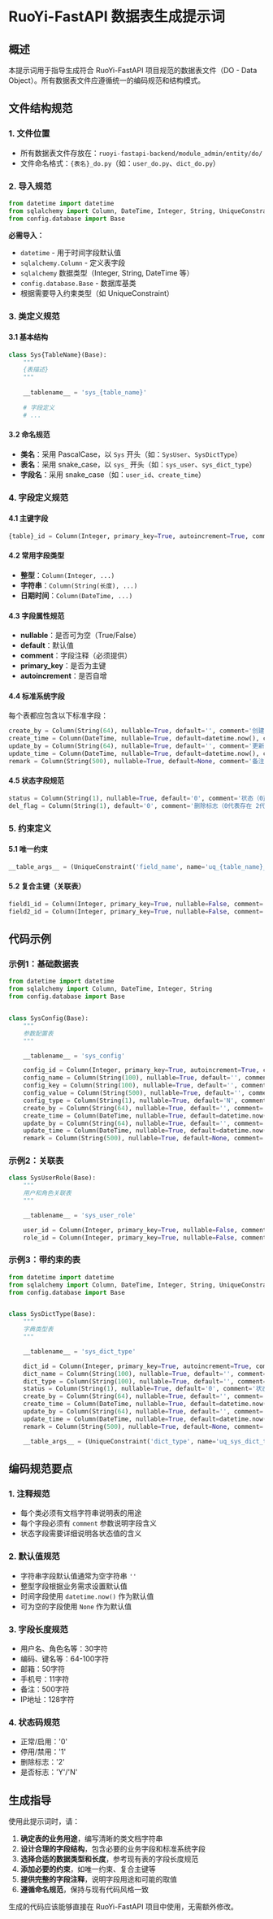 # RuoYi-FastAPI 数据表生成提示词

## 概述

本提示词用于指导生成符合 RuoYi-FastAPI 项目规范的数据表文件（DO - Data Object）。所有数据表文件应遵循统一的编码规范和结构模式。

## 文件结构规范

### 1. 文件位置
- 所有数据表文件存放在：`ruoyi-fastapi-backend/module_admin/entity/do/`
- 文件命名格式：`{表名}_do.py`（如：`user_do.py`、`dict_do.py`）

### 2. 导入规范
```python
from datetime import datetime
from sqlalchemy import Column, DateTime, Integer, String, UniqueConstraint
from config.database import Base
```

**必需导入：**
- `datetime` - 用于时间字段默认值
- `sqlalchemy.Column` - 定义表字段
- `sqlalchemy` 数据类型（Integer, String, DateTime 等）
- `config.database.Base` - 数据库基类
- 根据需要导入约束类型（如 UniqueConstraint）

### 3. 类定义规范

#### 3.1 基本结构
```python
class Sys{TableName}(Base):
    """
    {表描述}
    """
    
    __tablename__ = 'sys_{table_name}'
    
    # 字段定义
    # ...
```

#### 3.2 命名规范
- **类名**：采用 PascalCase，以 `Sys` 开头（如：`SysUser`、`SysDictType`）
- **表名**：采用 snake_case，以 `sys_` 开头（如：`sys_user`、`sys_dict_type`）
- **字段名**：采用 snake_case（如：`user_id`、`create_time`）

### 4. 字段定义规范

#### 4.1 主键字段
```python
{table}_id = Column(Integer, primary_key=True, autoincrement=True, comment='{表}ID')
```

#### 4.2 常用字段类型
- **整型**：`Column(Integer, ...)`
- **字符串**：`Column(String(长度), ...)`
- **日期时间**：`Column(DateTime, ...)`

#### 4.3 字段属性规范
- **nullable**：是否可为空（True/False）
- **default**：默认值
- **comment**：字段注释（必须提供）
- **primary_key**：是否为主键
- **autoincrement**：是否自增

#### 4.4 标准系统字段
每个表都应包含以下标准字段：
```python
create_by = Column(String(64), nullable=True, default='', comment='创建者')
create_time = Column(DateTime, nullable=True, default=datetime.now(), comment='创建时间')
update_by = Column(String(64), nullable=True, default='', comment='更新者')
update_time = Column(DateTime, nullable=True, default=datetime.now(), comment='更新时间')
remark = Column(String(500), nullable=True, default=None, comment='备注')
```

#### 4.5 状态字段规范
```python
status = Column(String(1), nullable=True, default='0', comment='状态（0正常 1停用）')
del_flag = Column(String(1), default='0', comment='删除标志（0代表存在 2代表删除）')
```

### 5. 约束定义

#### 5.1 唯一约束
```python
__table_args__ = (UniqueConstraint('field_name', name='uq_{table_name}_{field_name}'),)
```

#### 5.2 复合主键（关联表）
```python
field1_id = Column(Integer, primary_key=True, nullable=False, comment='字段1ID')
field2_id = Column(Integer, primary_key=True, nullable=False, comment='字段2ID')
```

## 代码示例

### 示例1：基础数据表
```python
from datetime import datetime
from sqlalchemy import Column, DateTime, Integer, String
from config.database import Base


class SysConfig(Base):
    """
    参数配置表
    """

    __tablename__ = 'sys_config'

    config_id = Column(Integer, primary_key=True, autoincrement=True, comment='参数主键')
    config_name = Column(String(100), nullable=True, default='', comment='参数名称')
    config_key = Column(String(100), nullable=True, default='', comment='参数键名')
    config_value = Column(String(500), nullable=True, default='', comment='参数键值')
    config_type = Column(String(1), nullable=True, default='N', comment='系统内置（Y是 N否）')
    create_by = Column(String(64), nullable=True, default='', comment='创建者')
    create_time = Column(DateTime, nullable=True, default=datetime.now(), comment='创建时间')
    update_by = Column(String(64), nullable=True, default='', comment='更新者')
    update_time = Column(DateTime, nullable=True, default=datetime.now(), comment='更新时间')
    remark = Column(String(500), nullable=True, default=None, comment='备注')
```

### 示例2：关联表
```python
class SysUserRole(Base):
    """
    用户和角色关联表
    """

    __tablename__ = 'sys_user_role'

    user_id = Column(Integer, primary_key=True, nullable=False, comment='用户ID')
    role_id = Column(Integer, primary_key=True, nullable=False, comment='角色ID')
```

### 示例3：带约束的表
```python
from datetime import datetime
from sqlalchemy import Column, DateTime, Integer, String, UniqueConstraint
from config.database import Base


class SysDictType(Base):
    """
    字典类型表
    """

    __tablename__ = 'sys_dict_type'

    dict_id = Column(Integer, primary_key=True, autoincrement=True, comment='字典主键')
    dict_name = Column(String(100), nullable=True, default='', comment='字典名称')
    dict_type = Column(String(100), nullable=True, default='', comment='字典类型')
    status = Column(String(1), nullable=True, default='0', comment='状态（0正常 1停用）')
    create_by = Column(String(64), nullable=True, default='', comment='创建者')
    create_time = Column(DateTime, nullable=True, default=datetime.now(), comment='创建时间')
    update_by = Column(String(64), nullable=True, default='', comment='更新者')
    update_time = Column(DateTime, nullable=True, default=datetime.now(), comment='更新时间')
    remark = Column(String(500), nullable=True, default=None, comment='备注')

    __table_args__ = (UniqueConstraint('dict_type', name='uq_sys_dict_type_dict_type'),)
```

## 编码规范要点

### 1. 注释规范
- 每个类必须有文档字符串说明表的用途
- 每个字段必须有 `comment` 参数说明字段含义
- 状态字段需要详细说明各状态值的含义

### 2. 默认值规范
- 字符串字段默认值通常为空字符串 `''`
- 整型字段根据业务需求设置默认值
- 时间字段使用 `datetime.now()` 作为默认值
- 可为空的字段使用 `None` 作为默认值

### 3. 字段长度规范
- 用户名、角色名等：30字符
- 编码、键名等：64-100字符
- 邮箱：50字符
- 手机号：11字符
- 备注：500字符
- IP地址：128字符

### 4. 状态码规范
- 正常/启用：'0'
- 停用/禁用：'1'
- 删除标志：'2'
- 是否标志：'Y'/'N'

## 生成指导

使用此提示词时，请：

1. **确定表的业务用途**，编写清晰的类文档字符串
2. **设计合理的字段结构**，包含必要的业务字段和标准系统字段
3. **选择合适的数据类型和长度**，参考现有表的字段长度规范
4. **添加必要的约束**，如唯一约束、复合主键等
5. **提供完整的字段注释**，说明字段用途和可能的取值
6. **遵循命名规范**，保持与现有代码风格一致

生成的代码应该能够直接在 RuoYi-FastAPI 项目中使用，无需额外修改。